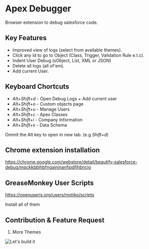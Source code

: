 Apex Debugger
===============

Browser extension to debug salesforce code.

Key Features
------------

  * Improved view of logs (select from available themes).
  * Click any Id to go to Object (Class, Trigger, Validation Rule e.t.c).
  * Indent User Debug (sObject, List, XML or JSON)
  * Delete all logs (all of'em).
  * Add current User.

Keyboard Chortcuts
------------------

* _Alt+Shift+d_ - Open Debug Logs + Add current user
* _Alt+Shift+o_ - Custom objects page
* _Alt+Shift+u_ - Manage Users
* _Alt+Shift+c_ - Apex Classes
* _Alt+Shift+i_ - Company Information
* _Alt+Shift+s_ - Data Schema

Ommit the Alt key to open in new tab. (e.g _Shift+d_)

Chrome extension installation
-----------------------------

https://chrome.google.com/webstore/detail/beautify-salesforce-debug/mpckkbblhbfngaininanfjpdfjhbncjo

GreaseMonkey User Scripts
-----------------------------

https://openuserjs.org/users/motiko/scripts

Install all of them

Contribution & Feature Request
-----------------------------

  1. More Themes



![Let's build it](https://octodex.github.com/images/collabocats.jpg "Let's build it")